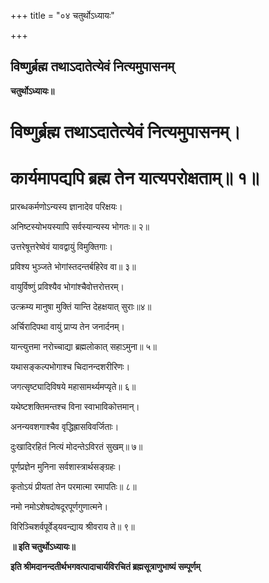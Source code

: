 +++
title = "०४ चतुर्थोऽध्यायः"

+++


## विष्णुर्ब्रह्म तथाऽदातेत्येवं नित्यमुपासनम्‌

**चतुर्थोऽध्यायः॥**

# विष्णुर्ब्रह्म तथाऽदातेत्येवं नित्यमुपासनम्‌।

# कार्यमापद्यपि ब्रह्म तेन यात्यपरोक्षताम्‌॥ १॥

प्रारब्धकर्मणोऽन्यस्य ज्ञानादेव परिक्षयः।

अनिष्टस्योभयस्यापि सर्वस्यान्यस्य भोगतः॥ २॥

उत्तरेषूत्तरेष्वेवं यावद्वायुं विमुक्तिगाः।

प्रविश्य भुञ्जते भोगांस्तदन्तर्बहिरेव वा॥ ३॥

वायुर्विष्णुं प्रविश्यैव भोगांश्चैवोत्तरोत्तरम्‌।

उत्क्रम्य मानुषा मुक्तिं यान्ति देहक्षयात् सुराः॥४॥

अर्चिरादिपथा वायुं प्राप्य तेन जनार्दनम्‌।

यान्त्युत्तमा नरोच्चाद्या ब्रह्मलोकात् सहाऽमुना॥ ५॥

यथासङ्कल्पभोगाश्च चिदानन्दशरीरिणः।

जगत्सृष्ट्यादिविषये महासामर्थ्यमप्यृते॥ ६॥

यथेष्टशक्तिमन्तश्च विना स्वाभाविकोत्तमान्‌।

अनन्यवशगाश्चैव वृद्धिह्रासविवर्जिताः।

दुःखादिरहितं नित्यं मोदन्तेऽविरतं सुखम्‌॥ ७॥

पूर्णप्रज्ञेन मुनिना सर्वशास्त्रार्थसङ्ग्रहः।

कृतोऽयं प्रीयतां तेन परमात्मा रमापतिः॥ ८॥

नमो नमोऽशेषदोषदूरपूर्णगुणात्मने।

विरिञ्चिशर्वपूर्वेड्‌यवन्द्याय श्रीवराय ते॥ ९॥

**॥ इति चतुर्थोऽध्यायः॥**

**इति श्रीमदानन्दतीर्थभगवत्पादाचार्यविरचितं ब्रह्मसूत्राणुभाष्यं सम्पूर्णम्‌**

